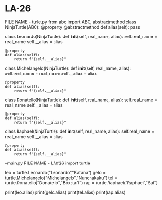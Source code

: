 # LA-26

FILE NAME - turle.py
from abc import ABC, abstractmethod
class NinjaTurtle(ABC):
    @property
    @abstractmethod
    def alias(self):
        pass
    
class Leonardo(NinjaTurtle):
    def  __init__(self, real_name, alias):
        self.real_name = real_name
        self.__alias = alias
    
    @property
    def alias(self):
        return f"{self.__alias}"

class Michelangelo(NinjaTurtle):
    def  __init__(self, real_name, alias):
        self.real_name = real_name
        self.__alias = alias
    
    @property
    def alias(self):
        return f"{self.__alias}"

class Donatello(NinjaTurtle):
    def  __init__(self, real_name, alias):
        self.real_name = real_name
        self.__alias = alias
    
    @property
    def alias(self):
        return f"{self.__alias}"

class Raphael(NinjaTurtle):
    def  __init__(self, real_name, alias):
        self.real_name = real_name
        self.__alias = alias
    
    @property
    def alias(self):
        return f"{self.__alias}"

-main.py
FILE NAME - LA#26
import turtle

leo = turtle.Leonardo("Leonardo","Katana")
gelo = turtle.Michelangelo("Michelangelo","Nunchakaku")
tel = turtle.Donatello("Donatello","Boxstaff")
rap = turtle.Raphael("Raphael","Sai")

print(leo.alias)
print(gelo.alias)
print(tel.alias)
print(rap.alias)
